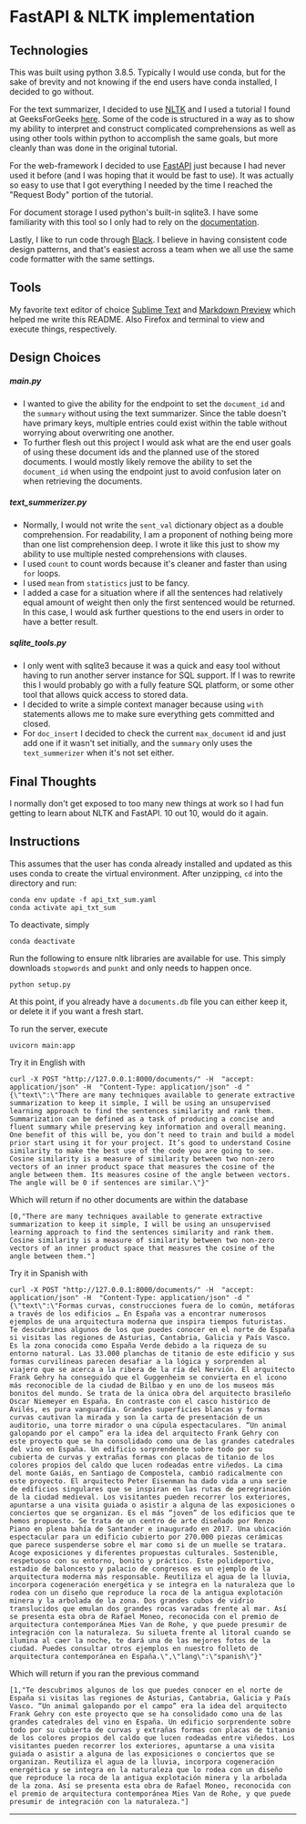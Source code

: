 
FastAPI & NLTK implementation
======
Technologies
------
This was built using python 3.8.5. Typically I would use conda, but for the sake of brevity and not knowing if the end users have conda installed, I decided to go without.

For the text summarizer, I decided to use [NLTK](https://www.nltk.org/) and I used a tutorial I found at GeeksForGeeks [here](https://www.geeksforgeeks.org/python-text-summarizer/). Some of the code is structured in a way as to show my ability to interpret and construct complicated comprehensions as well as using other tools within python to accomplish the same goals, but more cleanly than was done in the original tutorial.

For the web-framework I decided to use [FastAPI](https://fastapi.tiangolo.com) just because I had never used it before (and I was hoping that it would be fast to use). It was actually so easy to use that I got everything I needed by the time I reached the "Request Body" portion of the tutorial.

For document storage I used python's built-in sqlite3. I have some familiarity with this tool so I only had to rely on the [documentation](https://docs.python.org/3.8/library/sqlite3.html).

Lastly, I like to run code through [Black](https://github.com/psf/black). I believe in having consistent code design patterns, and that's easiest across a team when we all use the same code formatter with the same settings.


Tools
------
My favorite text editor of choice [Sublime Text](https://www.sublimetext.com/) and [Markdown Preview](https://facelessuser.github.io/MarkdownPreview) which helped me write this README. Also Firefox and terminal to view and execute things, respectively.


Design Choices
------
##### main.py
 * I wanted to give the ability for the endpoint to set the `document_id` and the `summary` without using the text summarizer. Since the table doesn't have primary keys, multiple entries could exist within the table without worrying about overwriting one another.
 * To further flesh out this project I would ask what are the end user goals of using these document ids and the planned use of the stored documents. I would mostly likely remove the ability to set the `document_id` when using the endpoint just to avoid confusion later on when retrieving the documents.

##### text_summerizer.py
 * Normally, I would not write the `sent_val` dictionary object as a double comprehension. For readability, I am a proponent of nothing being more than one list comprehension deep. I wrote it like this just to show my ability to use multiple nested comprehensions with clauses.
 * I used `count` to count words because it's cleaner and faster than using `for` loops.
 * I used `mean` from `statistics` just to be fancy.
 * I added a case for a situation where if all the sentences had relatively equal amount of weight then only  the first sentenced would be returned. In this case, I would ask further questions to the end users in order to have a better result.

##### sqlite_tools.py
 * I only went with sqlite3 because it was a quick and easy tool without having to run another server instance for SQL support. If I was to rewrite this I would probably go with a fully feature SQL platform, or some other tool that allows quick access to stored data.
 * I decided to write a simple context manager because using `with` statements allows me to make sure everything gets committed and closed.
 * For `doc_insert` I decided to check the current `max_document` id and just add one if it wasn't set initially, and the `summary` only uses the `text_summerizer` when it's not set either. 


Final Thoughts
------
I normally don't get exposed to too many new things at work so I had fun getting to learn about NLTK and FastAPI. 10 out 10, would do it again.


Instructions
------
This assumes that the user has conda already installed and updated as this uses conda to create the virtual environment. After unzipping, `cd` into the directory and run:
```
conda env update -f api_txt_sum.yaml
conda activate api_txt_sum
```

To deactivate, simply
```
conda deactivate
```

Run the following to ensure nltk libraries are available for use. This simply downloads `stopwords` and `punkt` and only needs to happen once.
```
python setup.py
```

At this point, if you already have a `documents.db` file you can either keep it, or delete it if you want a fresh start.

To run the server, execute
```
uvicorn main:app
```

Try it in English with
```
curl -X POST "http://127.0.0.1:8000/documents/" -H  "accept: application/json" -H  "Content-Type: application/json" -d "{\"text\":\"There are many techniques available to generate extractive summarization to keep it simple, I will be using an unsupervised learning approach to find the sentences similarity and rank them. Summarization can be defined as a task of producing a concise and fluent summary while preserving key information and overall meaning. One benefit of this will be, you don’t need to train and build a model prior start using it for your project. It’s good to understand Cosine similarity to make the best use of the code you are going to see. Cosine similarity is a measure of similarity between two non-zero vectors of an inner product space that measures the cosine of the angle between them. Its measures cosine of the angle between vectors. The angle will be 0 if sentences are similar.\"}"
```

Which will return if no other documents are within the database
```
[0,"There are many techniques available to generate extractive summarization to keep it simple, I will be using an unsupervised learning approach to find the sentences similarity and rank them. Cosine similarity is a measure of similarity between two non-zero vectors of an inner product space that measures the cosine of the angle between them."]
```

Try it in Spanish with
```
curl -X POST "http://127.0.0.1:8000/documents/" -H  "accept: application/json" -H  "Content-Type: application/json" -d "{\"text\":\"Formas curvas, construcciones fuera de lo común, metáforas a través de los edificios … En España vas a encontrar numerosos ejemplos de una arquitectura moderna que inspira tiempos futuristas. Te descubrimos algunos de los que puedes conocer en el norte de España si visitas las regiones de Asturias, Cantabria, Galicia y País Vasco. Es la zona conocida como España Verde debido a la riqueza de su entorno natural. Las 33.000 planchas de titanio de este edificio y sus formas curvilíneas parecen desafiar a la lógica y sorprenden al viajero que se acerca a la ribera de la ría del Nervión. El arquitecto Frank Gehry ha conseguido que el Guggenheim se convierta en el icono más reconocible de la ciudad de Bilbao y en uno de los museos más bonitos del mundo. Se trata de la única obra del arquitecto brasileño Oscar Niemeyer en España. En contraste con el casco histórico de Avilés, es pura vanguardia. Grandes superficies blancas y formas curvas cautivan la mirada y son la carta de presentación de un auditorio, una torre mirador o una cúpula espectaculares. “Un animal galopando por el campo” era la idea del arquitecto Frank Gehry con este proyecto que se ha consolidado como una de las grandes catedrales del vino en España. Un edificio sorprendente sobre todo por su cubierta de curvas y extrañas formas con placas de titanio de los colores propios del caldo que lucen rodeadas entre viñedos. La cima del monte Gaiás, en Santiago de Compostela, cambió radicalmente con este proyecto. El arquitecto Peter Eisenman ha dado vida a una serie de edificios singulares que se inspiran en las rutas de peregrinación de la ciudad medieval. Los visitantes pueden recorrer los exteriores, apuntarse a una visita guiada o asistir a alguna de las exposiciones o conciertos que se organizan. Es el más “joven” de los edificios que te hemos propuesto. Se trata de un centro de arte diseñado por Renzo Piano en plena bahía de Santander e inaugurado en 2017. Una ubicación espectacular para un edificio cubierto por 270.000 piezas cerámicas que parece suspenderse sobre el mar como si de un muelle se tratara. Acoge exposiciones y diferentes propuestas culturales. Sostenible, respetuoso con su entorno, bonito y práctico. Este polideportivo, estadio de baloncesto y palacio de congresos es un ejemplo de la arquitectura moderna más responsable. Reutiliza el agua de la lluvia, incorpora cogeneración energética y se integra en la naturaleza que lo rodea con un diseño que reproduce la roca de la antigua explotación minera y la arbolada de la zona. Dos grandes cubos de vidrio translucidos que emulan dos grandes rocas varadas frente al mar. Así se presenta esta obra de Rafael Moneo, reconocida con el premio de arquitectura contemporánea Mies Van de Rohe, y que puede presumir de integración con la naturaleza. Su silueta frente al litoral cuando se ilumina al caer la noche, te dará una de las mejores fotos de la ciudad. Puedes consultar otros ejemplos en nuestro folleto de arquitectura contemporánea en España.\",\"lang\":\"spanish\"}"
```
Which will return if you ran the previous command
```
[1,"Te descubrimos algunos de los que puedes conocer en el norte de España si visitas las regiones de Asturias, Cantabria, Galicia y País Vasco. “Un animal galopando por el campo” era la idea del arquitecto Frank Gehry con este proyecto que se ha consolidado como una de las grandes catedrales del vino en España. Un edificio sorprendente sobre todo por su cubierta de curvas y extrañas formas con placas de titanio de los colores propios del caldo que lucen rodeadas entre viñedos. Los visitantes pueden recorrer los exteriores, apuntarse a una visita guiada o asistir a alguna de las exposiciones o conciertos que se organizan. Reutiliza el agua de la lluvia, incorpora cogeneración energética y se integra en la naturaleza que lo rodea con un diseño que reproduce la roca de la antigua explotación minera y la arbolada de la zona. Así se presenta esta obra de Rafael Moneo, reconocida con el premio de arquitectura contemporánea Mies Van de Rohe, y que puede presumir de integración con la naturaleza."] 
```
------
